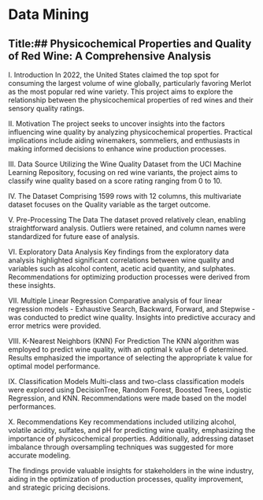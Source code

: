 # Data Mining

## Title:## Physicochemical Properties and Quality of Red Wine: A Comprehensive Analysis

I. Introduction
In 2022, the United States claimed the top spot for consuming the largest volume of wine globally, particularly favoring Merlot as the most popular red wine variety. This project aims to explore the relationship between the physicochemical properties of red wines and their sensory quality ratings.

II. Motivation
The project seeks to uncover insights into the factors influencing wine quality by analyzing physicochemical properties. Practical implications include aiding winemakers, sommeliers, and enthusiasts in making informed decisions to enhance wine production processes.

III. Data Source
Utilizing the Wine Quality Dataset from the UCI Machine Learning Repository, focusing on red wine variants, the project aims to classify wine quality based on a score rating ranging from 0 to 10.

IV. The Dataset
Comprising 1599 rows with 12 columns, this multivariate dataset focuses on the Quality variable as the target outcome.

V. Pre-Processing The Data
The dataset proved relatively clean, enabling straightforward analysis. Outliers were retained, and column names were standardized for future ease of analysis.

VI. Exploratory Data Analysis
Key findings from the exploratory data analysis highlighted significant correlations between wine quality and variables such as alcohol content, acetic acid quantity, and sulphates. Recommendations for optimizing production processes were derived from these insights.

VII. Multiple Linear Regression
Comparative analysis of four linear regression models - Exhaustive Search, Backward, Forward, and Stepwise - was conducted to predict wine quality. Insights into predictive accuracy and error metrics were provided.

VIII. K-Nearest Neighbors (KNN) For Prediction
The KNN algorithm was employed to predict wine quality, with an optimal k value of 6 determined. Results emphasized the importance of selecting the appropriate k value for optimal model performance.

IX. Classification Models
Multi-class and two-class classification models were explored using DecisionTree, Random Forest, Boosted Trees, Logistic Regression, and KNN. Recommendations were made based on the model performances.

X. Recommendations
Key recommendations included utilizing alcohol, volatile acidity, sulfates, and pH for predicting wine quality, emphasizing the importance of physicochemical properties. Additionally, addressing dataset imbalance through oversampling techniques was suggested for more accurate modeling.

The findings provide valuable insights for stakeholders in the wine industry, aiding in the optimization of production processes, quality improvement, and strategic pricing decisions.
